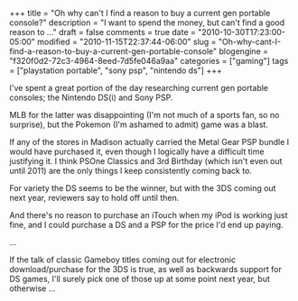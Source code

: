 +++
title = "Oh why can't I find a reason to buy a current gen portable console?"
description = "I want to spend the money, but can't find a good reason to ..."
draft = false
comments = true
date = "2010-10-30T17:23:00-05:00"
modified = "2010-11-15T22:37:44-06:00"
slug = "Oh-why-cant-I-find-a-reason-to-buy-a-current-gen-portable-console"
blogengine = "f320f0d2-72c3-4964-8eed-7d5fe046a9aa"
categories = ["gaming"]
tags = ["playstation portable", "sony psp", "nintendo ds"]
+++

<p>I've spent a great portion of the day researching current gen portable consoles; the Nintendo DS(i) and Sony PSP.</p>
<p>MLB for the latter was disappointing (I'm not much of a sports fan, so no surprise), but the Pokemon (I'm ashamed to admit) game was a blast.</p>
<p>If any of the stores in Madison actually carried the Metal Gear PSP bundle I would have purchased it, even though I logically have a difficult time justifying it. I think PSOne Classics and 3rd Birthday (which isn't even out until 2011) are the only things I keep consistently coming back to.</p>
<p>For variety the DS seems to be the winner, but with the 3DS coming out next year, reviewers say to hold off until then.</p>
<p>And there's no reason to purchase an iTouch when my iPod is working just fine, and I could purchase a DS and a PSP for the price I'd end up paying.</p>
<p>...</p>
<p>If the talk of classic Gameboy titles coming out for electronic download/purchase for the 3DS is true, as well as backwards support for DS games, I'll surely pick one of those up at some point next year, but otherwise ...</p>
